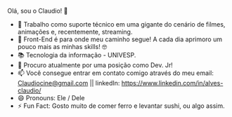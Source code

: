 Olá, sou o Claudio! 🎱

* 🔭 Trabalho como suporte técnico em uma gigante do cenário de filmes, animações e, recentemente, streaming.
* 🌱 Front-End é para onde meu caminho segue! A cada dia aprimoro um pouco mais as minhas skills! 🤓
* 📚 Tecnologia da informação - UNIVESP. 
* 👯 Procuro atualmente por uma posição como Dev. Jr! 
* 📫 Você consegue entrar em contato comigo através do meu email: Claudiocine@gmail.com || linkedIn: https://www.linkedin.com/in/alves-claudio/
* 😄 Pronouns: Ele / Dele
* ⚡ Fun Fact: Gosto muito de comer ferro e levantar sushi, ou algo assim. 


